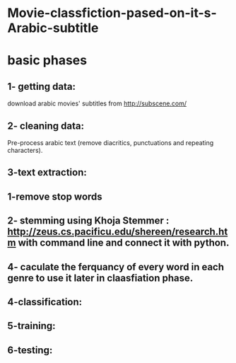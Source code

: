 # Movie-classfiction-pased-on-it-s-Arabic-subtitle

basic phases 
============


1- getting data:
----------------

 download arabic movies' subtitles from http://subscene.com/
 
2- cleaning data:
-----------------

Pre-process arabic text (remove diacritics, punctuations and repeating characters).

3-text extraction:
------------------

1-remove stop words
--------------------
2- stemming using  Khoja Stemmer : http://zeus.cs.pacificu.edu/shereen/research.htm  with command line and connect it with python.
----------------------------------------------------------------------------------------------------------------------------------

4- caculate the ferquancy of every word in each genre to use it later in claasfiation phase.
--------------------------------------------------------------------------------------------
4-classification:
-----------------

5-training:
-----------

6-testing:
----------
